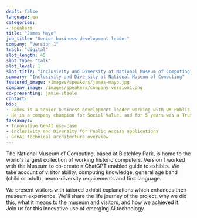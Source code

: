 ```yaml
---
draft: false
language: en
categories:
- speakers
title: "James Mayo"
job_title: "Senior business development leader"
company: "Version 1"
track: "digital"
slot_length: 45
slot_Type: "talk"
slot_level: 1
slot_title: "Inclusivity and Diversity at National Museum of Computing"
summary: "Inclusivity and Diversity at National Museum of Computing"
featured_image: /images/speakers/james-mayo.jpg
company_image: /images/speakers/company-version1.png
co-presenting: jamie-steele
contact:
bio:
- James is a senior business development leader working with UK Public Sector and Not-For-Profit clients for IT Services Provider Version 1, having worked in the industry for over 25 years.
- He is a company champion for Social Value, and for 5 years was a Trustee on the board of the National Museum of Computing. He is based in Mid-Devon.
takeaways:
- Innovative GenAI use-case
- Inclusivity and Diversity for Public Access applications
- GenAI technical architecture overview
---
```


The National Museum of Computing, based at Bletchley Park, is home to the world's largest collection of working historic computers. Version 1 worked with the Museum to co-create a ChatGPT enabled guide to exhibits. We take account of visitor ability, computing knowledge, general age band (child or adult), neuro-diversity requirements and first language. 

We present visitors with tailored exhibit explanations which enhances their museum experience. We'll share the life journey of the project, why we did this, what it means to the museum and visitors, and how we achieved it. Join us for this innovative use of emerging AI technology.
